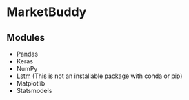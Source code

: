 # MarketBuddy

## Modules

* Pandas
* Keras
* NumPy
* [Lstm](https://github.com/llSourcell/How-to-Predict-Stock-Prices-Easily-Demo/blob/master/lstm.py) (This is not an installable package with conda or pip)
* Matplotlib
* Statsmodels

